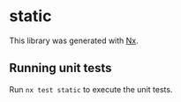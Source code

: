 # static

This library was generated with [Nx](https://nx.dev).

## Running unit tests

Run `nx test static` to execute the unit tests.
